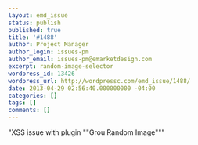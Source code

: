 ```yaml
---
layout: emd_issue
status: publish
published: true
title: '#1488'
author: Project Manager
author_login: issues-pm
author_email: issues-pm@emarketdesign.com
excerpt: random-image-selector
wordpress_id: 13426
wordpress_url: http://wordpressc.com/emd_issue/1488/
date: 2013-04-29 02:56:40.000000000 -04:00
categories: []
tags: []
comments: []
---
```

"XSS issue with plugin ""Grou Random Image"""
